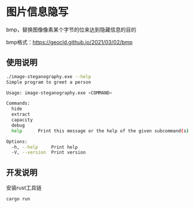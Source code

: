 # 图片信息隐写

bmp，替换图像像素某个字节的位来达到隐藏信息的目的

bmp格式：https://geocld.github.io/2021/03/02/bmp

## 使用说明

```bash
./image-steganography.exe --help                                                                                                                                                                         
Simple program to greet a person

Usage: image-steganography.exe <COMMAND>

Commands:
  hide
  extract
  capacity
  debug
  help      Print this message or the help of the given subcommand(s)

Options:
  -h, --help     Print help
  -V, --version  Print version
```

## 开发说明

安装rust工具链

```bash
cargo run
```
